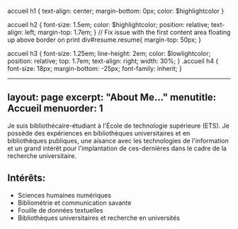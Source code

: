 accueil h1 {
  text-align: center;
  margin-bottom: 0px;
  color: $highlightcolor
}

accueil h2 {
  font-size: 1.5em;
  color: $highlightcolor;
  position: relative;
  text-align: left;
  margin-top: 1.7em;
}
// Fix issue with the first content area floating up above border on print
div#resume.resume{
  margin-top: 50px;
}

accueil h3 {
  font-size: 1.25em;
  line-height: 2em;
  color: $lowlightcolor;
  position: relative;
  top: 1.7em;
  text-align: right;
  width: 30%;
}
.accueil h4 {
  font-size: 18px;
  margin-bottom: -25px;
  font-family: inherit;
}


---
layout: page
excerpt: "About Me..."
menutitle: Accueil
menuorder: 1
---

Je suis bibliothécaire-étudiant à l'École de technologie supérieure (ETS). Je possède des expériences en bibliothèques universitaires et en bibliothèques publiques, une aisance avec les technologies de l'information et un grand intérêt pour l'implantation de ces-dernières dans le cadre de la recherche universitaire.

## Intérêts:

- Sciences humaines numériques
- Bibliométrie et communication savante
- Fouille de données textuelles
- Bibliothèques universitaires et recherche en universités
